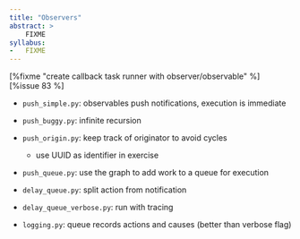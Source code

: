```yaml
---
title: "Observers"
abstract: >
    FIXME
syllabus:
-   FIXME
---
```


[%fixme "create callback task runner with observer/observable" %] [%issue 83 %]

-   `push_simple.py`: observables push notifications, execution is immediate

-   `push_buggy.py`: infinite recursion

-   `push_origin.py`: keep track of originator to avoid cycles
    -   use UUID as identifier in exercise

-   `push_queue.py`: use the graph to add work to a queue for execution

-   `delay_queue.py`: split action from notification

-   `delay_queue_verbose.py`: run with tracing

-   `logging.py`: queue records actions and causes (better than verbose flag)
